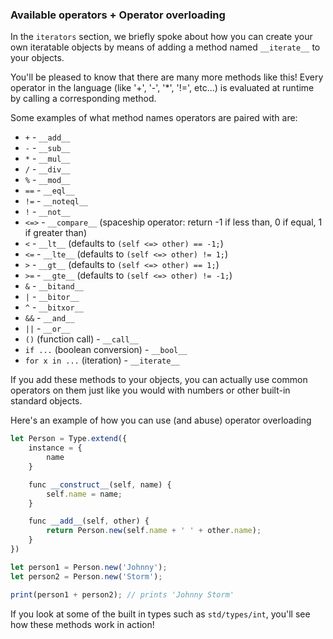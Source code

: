 ### Available operators + Operator overloading

In the `iterators` section, we briefly spoke about how you can create
your own iteratable objects by means of adding a method named
`__iterate__` to your objects.

You'll be pleased to know that there are many more methods like this!
Every operator in the language (like '+', '-', '*', '!=', etc...) is
evaluated at runtime by calling a corresponding method.

Some examples of what method names operators are paired with are:
* `+` - `__add__`
* `-` - `__sub__`
* `*` - `__mul__`
* `/` - `__div__`
* `%` - `__mod__`
* `==` - `__eql__`
* `!=` - `__noteql__`
* `!` - `__not__`
* `<=>` - `__compare__` (spaceship operator: return -1 if less than, 0 if equal, 1 if greater than)
* `<` - `__lt__` (defaults to `(self <=> other) == -1;`)
* `<=` - `__lte__` (defaults to `(self <=> other) != 1;`)
* `>` - `__gt__` (defaults to `(self <=> other) == 1;`)
* `>=` - `__gte__` (defaults to `(self <=> other) != -1;`)
* `&` - `__bitand__`
* `|` - `__bitor__`
* `^` - `__bitxor__`
* `&&` - `__and__`
* `||` - `__or__`
* `()` (function call) - `__call__`
* `if ...` (boolean conversion) - `__bool__`
* `for x in ...` (iteration) - `__iterate__`

If you add these methods to your objects, you can actually use common
operators on them just like you would with numbers or other built-in
standard objects.

Here's an example of how you can use (and abuse) operator overloading

```javascript
let Person = Type.extend({
    instance = {
        name
    }

    func __construct__(self, name) {
        self.name = name;
    }

    func __add__(self, other) {
        return Person.new(self.name + ' ' + other.name);
    }
})

let person1 = Person.new('Johnny');
let person2 = Person.new('Storm');

print(person1 + person2); // prints 'Johnny Storm'
```

If you look at some of the built in types such as `std/types/int`,
you'll see how these methods work in action!
